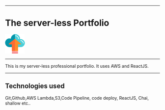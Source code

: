 *****************************************************
# The server-less Portfolio
![](https://github.com/psarz/psa_portFolio/blob/master/images/upload.png) 

------------------------------------------------------------

This is my server-less professional portfolio. It uses AWS and ReactJS.

_____________________

## Technologies used
Git,Github,AWS Lambda,S3,Code Pipeline, code deploy, ReactJS, Chai, shallow etc..
